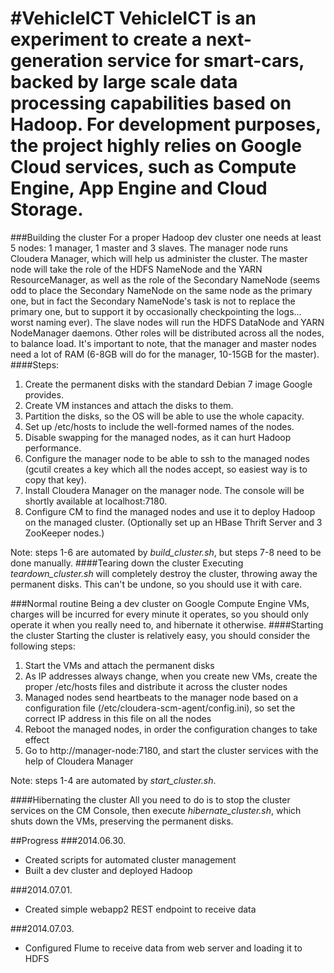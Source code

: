 #VehicleICT
VehicleICT is an experiment to create a next-generation service for smart-cars, backed by large scale data processing capabilities based on Hadoop. For development purposes, the project highly relies on Google Cloud services, such as Compute Engine, App Engine and Cloud Storage.
==========

###Building the cluster
For a proper Hadoop dev cluster one needs at least 5 nodes: 1 manager, 1 master and 3 slaves. The manager node runs Cloudera Manager, which will help us administer the cluster. The master node will take the role of the HDFS NameNode and the YARN ResourceManager, as well as the role of the Secondary NameNode (seems odd to place the Secondary NameNode on the same node as the primary one, but in fact the Secondary NameNode's task is not to replace the primary one, but to support it by occasionally checkpointing the logs... worst naming ever). The slave nodes will run the HDFS DataNode and YARN NodeManager daemons. Other roles will be distributed across all the nodes, to balance load. It's important to note, that the manager and master nodes need a lot of RAM (6-8GB will do for the manager, 10-15GB for the master).
####Steps:
1. Create the permanent disks with the standard Debian 7 image Google provides.
2. Create VM instances and attach the disks to them.
3. Partition the disks, so the OS will be able to use the whole capacity.
4. Set up /etc/hosts to include the well-formed names of the nodes.
5. Disable swapping for the managed nodes, as it can hurt Hadoop performance.
6. Configure the manager node to be able to ssh to the managed nodes (gcutil creates a key which all the nodes accept, so easiest way is to copy that key).
7. Install Cloudera Manager on the manager node. The console will be shortly available at localhost:7180.
8. Configure CM to find the managed nodes and use it to deploy Hadoop on the managed cluster. (Optionally set up an HBase Thrift Server and 3 ZooKeeper nodes.)

Note: steps 1-6 are automated by *build_cluster.sh*, but steps 7-8 need to be done manually.
####Tearing down the cluster
Executing *teardown_cluster.sh* will completely destroy the cluster, throwing away the permanent disks. This can't be undone, so you should use it with care.

###Normal routine
Being a dev cluster on Google Compute Engine VMs, charges will be incurred for every minute it operates, so you should only operate it when you really need to, and hibernate it otherwise.
####Starting the cluster
Starting the cluster is relatively easy, you should consider the following steps:

1. Start the VMs and attach the permanent disks
2. As IP addresses always change, when you create new VMs, create the proper /etc/hosts files and distribute it across the cluster nodes
3. Managed nodes send heartbeats to the manager node based on a configuration file (/etc/cloudera-scm-agent/config.ini), so set the correct IP address in this file on all the nodes
4. Reboot the managed nodes, in order the configuration changes to take effect
5. Go to http://manager-node:7180, and start the cluster services with the help of Cloudera Manager

Note: steps 1-4 are automated by *start_cluster.sh*.

####Hibernating the cluster
All you need to do is to stop the cluster services on the CM Console, then execute *hibernate_cluster.sh*, which shuts down the VMs, preserving the permanent disks.

##Progress
###2014.06.30.
* Created scripts for automated cluster management
* Built a dev cluster and deployed Hadoop

###2014.07.01.
* Created simple webapp2 REST endpoint to receive data

###2014.07.03.
* Configured Flume to receive data from web server and loading it to HDFS
